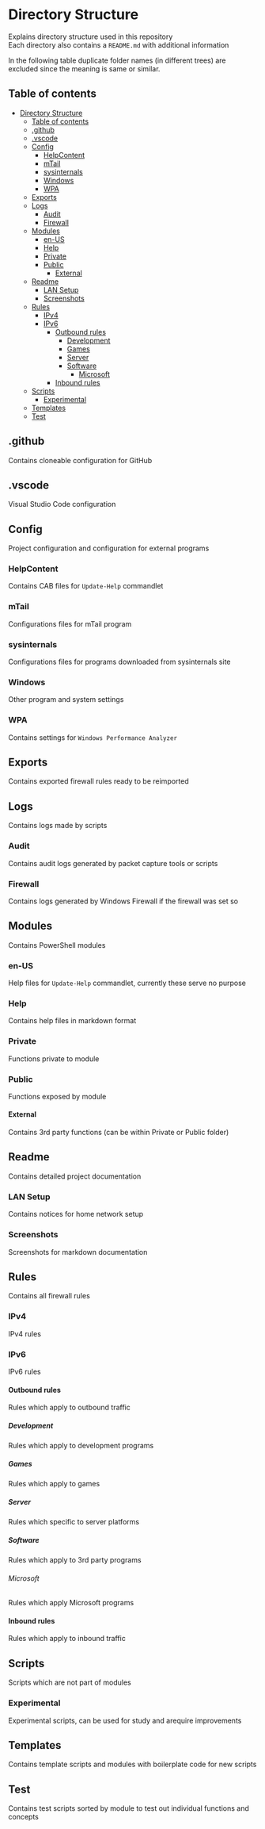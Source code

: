 
# Directory Structure

Explains directory structure used in this repository\
Each directory also contains a `README.md` with additional information

In the following table duplicate folder names (in different trees) are excluded since
the meaning is same or similar.

## Table of contents

- [Directory Structure](#directory-structure)
  - [Table of contents](#table-of-contents)
  - [.github](#github)
  - [.vscode](#vscode)
  - [Config](#config)
    - [HelpContent](#helpcontent)
    - [mTail](#mtail)
    - [sysinternals](#sysinternals)
    - [Windows](#windows)
    - [WPA](#wpa)
  - [Exports](#exports)
  - [Logs](#logs)
    - [Audit](#audit)
    - [Firewall](#firewall)
  - [Modules](#modules)
    - [en-US](#en-us)
    - [Help](#help)
    - [Private](#private)
    - [Public](#public)
      - [External](#external)
  - [Readme](#readme)
    - [LAN Setup](#lan-setup)
    - [Screenshots](#screenshots)
  - [Rules](#rules)
    - [IPv4](#ipv4)
    - [IPv6](#ipv6)
      - [Outbound rules](#outbound-rules)
        - [Development](#development)
        - [Games](#games)
        - [Server](#server)
        - [Software](#software)
          - [Microsoft](#microsoft)
      - [Inbound rules](#inbound-rules)
  - [Scripts](#scripts)
    - [Experimental](#experimental)
  - [Templates](#templates)
  - [Test](#test)

## .github

Contains cloneable configuration for GitHub

## .vscode

Visual Studio Code configuration

## Config

Project configuration and configuration for external programs

### HelpContent

Contains CAB files for `Update-Help` commandlet

### mTail

Configurations files for mTail program

### sysinternals

Configurations files for programs downloaded from sysinternals site

### Windows

Other program and system settings

### WPA

Contains settings for `Windows Performance Analyzer`

## Exports

Contains exported firewall rules ready to be reimported

## Logs

Contains logs made by scripts

### Audit

Contains audit logs generated by packet capture tools or scripts

### Firewall

Contains logs generated by Windows Firewall if the firewall was set so

## Modules

Contains PowerShell modules

### en-US

Help files for `Update-Help` commandlet, currently these serve no purpose

### Help

Contains help files in markdown format

### Private

Functions private to module

### Public

Functions exposed by module

#### External

Contains 3rd party functions (can be within Private or Public folder)

## Readme

Contains detailed project documentation

### LAN Setup

Contains notices for home network setup

### Screenshots

Screenshots for markdown documentation

## Rules

Contains all firewall rules

### IPv4

IPv4 rules

### IPv6

IPv6 rules

#### Outbound rules

Rules which apply to outbound traffic

##### Development

Rules which apply to development programs

##### Games

Rules which apply to games

##### Server

Rules which specific to server platforms

##### Software

Rules which apply to 3rd party programs

###### Microsoft

Rules which apply Microsoft programs

#### Inbound rules

Rules which apply to inbound traffic

## Scripts

Scripts which are not part of modules

### Experimental

Experimental scripts, can be used for study and arequire improvements

## Templates

Contains template scripts and modules with boilerplate code for new scripts

## Test

Contains test scripts sorted by module to test out individual functions and concepts

